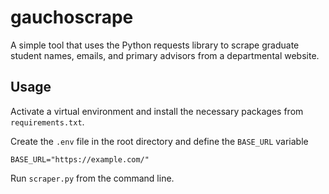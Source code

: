 # gauchoscrape

A simple tool that uses the Python requests library to scrape graduate student names, emails, and primary advisors from a departmental website.

## Usage

Activate a virtual environment and install the necessary packages from `requirements.txt`.

Create the `.env` file in the root directory and define the `BASE_URL` variable

```
BASE_URL="https://example.com/"
```

Run `scraper.py` from the command line.